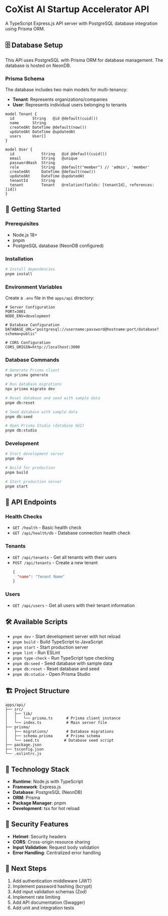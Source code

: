 # CoXist AI Startup Accelerator API

A TypeScript Express.js API server with PostgreSQL database integration using Prisma ORM.

## 🗄️ Database Setup

This API uses PostgreSQL with Prisma ORM for database management. The database is hosted on NeonDB.

### Prisma Schema

The database includes two main models for multi-tenancy:

- **Tenant**: Represents organizations/companies
- **User**: Represents individual users belonging to tenants

```prisma
model Tenant {
  id        String   @id @default(cuid())
  name      String
  createdAt DateTime @default(now())
  updatedAt DateTime @updatedAt
  users     User[]
}

model User {
  id            String   @id @default(cuid())
  email         String   @unique
  passwordHash  String
  role          String   @default("member") // 'admin', 'member'
  createdAt     DateTime @default(now())
  updatedAt     DateTime @updatedAt
  tenantId      String
  tenant        Tenant   @relation(fields: [tenantId], references: [id])
}
```

## 🚀 Getting Started

### Prerequisites

- Node.js 18+
- pnpm
- PostgreSQL database (NeonDB configured)

### Installation

```bash
# Install dependencies
pnpm install
```

### Environment Variables

Create a `.env` file in the `apps/api` directory:

```env
# Server Configuration
PORT=3001
NODE_ENV=development

# Database Configuration
DATABASE_URL="postgresql://username:password@hostname:port/database?schema=public"

# CORS Configuration
CORS_ORIGIN=http://localhost:3000
```

### Database Commands

```bash
# Generate Prisma client
npx prisma generate

# Run database migrations
npx prisma migrate dev

# Reset database and seed with sample data
pnpm db:reset

# Seed database with sample data
pnpm db:seed

# Open Prisma Studio (database GUI)
pnpm db:studio
```

### Development

```bash
# Start development server
pnpm dev

# Build for production
pnpm build

# Start production server
pnpm start
```

## 📡 API Endpoints

### Health Checks

- `GET /health` - Basic health check
- `GET /api/health/db` - Database connection health check

### Tenants

- `GET /api/tenants` - Get all tenants with their users
- `POST /api/tenants` - Create a new tenant
  ```json
  {
    "name": "Tenant Name"
  }
  ```

### Users

- `GET /api/users` - Get all users with their tenant information

## 🛠️ Available Scripts

- `pnpm dev` - Start development server with hot reload
- `pnpm build` - Build TypeScript to JavaScript
- `pnpm start` - Start production server
- `pnpm lint` - Run ESLint
- `pnpm type-check` - Run TypeScript type checking
- `pnpm db:seed` - Seed database with sample data
- `pnpm db:reset` - Reset database and seed
- `pnpm db:studio` - Open Prisma Studio

## 🏗️ Project Structure

```
apps/api/
├── src/
│   ├── lib/
│   │   └── prisma.ts      # Prisma client instance
│   └── index.ts           # Main server file
├── prisma/
│   ├── migrations/        # Database migrations
│   ├── schema.prisma      # Prisma schema
│   └── seed.ts           # Database seed script
├── package.json
├── tsconfig.json
└── .eslintrc.js
```

## 🔧 Technology Stack

- **Runtime**: Node.js with TypeScript
- **Framework**: Express.js
- **Database**: PostgreSQL (NeonDB)
- **ORM**: Prisma
- **Package Manager**: pnpm
- **Development**: tsx for hot reload

## 🔐 Security Features

- **Helmet**: Security headers
- **CORS**: Cross-origin resource sharing
- **Input Validation**: Request body validation
- **Error Handling**: Centralized error handling

## 📝 Next Steps

1. Add authentication middleware (JWT)
2. Implement password hashing (bcrypt)
3. Add input validation schemas (Zod)
4. Implement rate limiting
5. Add API documentation (Swagger)
6. Add unit and integration tests
